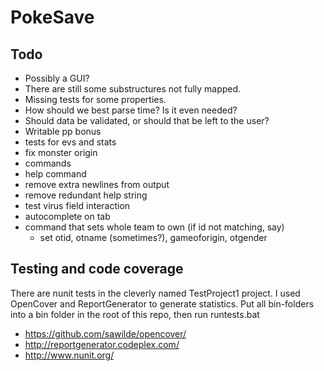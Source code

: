 PokeSave
========

Todo
----
* Possibly a GUI?
* There are still some substructures not fully mapped.
* Missing tests for some properties.
* How should we best parse time? Is it even needed?
* Should data be validated, or should that be left to the user?
* Writable pp bonus
* tests for evs and stats
* fix monster origin
* commands
* help command
* remove extra newlines from output
* remove redundant help string
* test virus field interaction
* autocomplete on tab
* command that sets whole team to own (if id not matching, say)
   * set otid, otname (sometimes?), gameoforigin, otgender

Testing and code coverage
-------------------------
There are nunit tests in the cleverly named TestProject1 project.
I used OpenCover and ReportGenerator to generate statistics.
Put all bin-folders into a bin folder in the root of this repo, then run runtests.bat

* https://github.com/sawilde/opencover/
* http://reportgenerator.codeplex.com/
* http://www.nunit.org/
